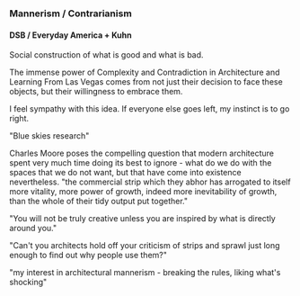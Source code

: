 ### Mannerism / Contrarianism
#### DSB / Everyday America + Kuhn






Social construction of what is good and what is bad.


The immense power of Complexity and Contradiction in Architecture and Learning From Las Vegas comes from not just their decision to face these objects, but their willingness to embrace them.

I feel sympathy with this idea. If everyone else goes left, my instinct is to go right.

"Blue skies research"


Charles Moore poses the compelling question that modern architecture spent very much time doing its best to ignore - what do we do with the spaces that we do not want, but that have come into existence nevertheless. "the commercial strip which they abhor has arrogated to itself more vitality, more power of growth, indeed more inevitability of growth, than the whole of their tidy output put together." 

"You will not be truly creative unless you are inspired by what is directly around you."

"Can't you architects hold off your criticism of strips and sprawl just long enough to find out why people use them?"

"my interest in architectural mannerism - breaking the rules, liking what's shocking"


